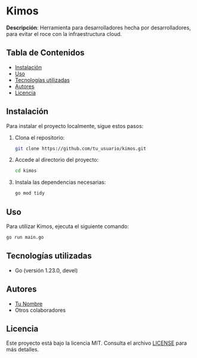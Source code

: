 # Kimos

**Descripción**: Herramienta para desarrolladores hecha por desarrolladores, para evitar el roce con la infraestructura cloud.

## Tabla de Contenidos
- [Instalación](#instalación)
- [Uso](#uso)
- [Tecnologías utilizadas](#tecnologías-utilizadas)
- [Autores](#autores)
- [Licencia](#licencia)

## Instalación

Para instalar el proyecto localmente, sigue estos pasos:

1. Clona el repositorio:
   ```sh
   git clone https://github.com/tu_usuario/kimos.git
   ```
2. Accede al directorio del proyecto:
   ```sh
   cd kimos
   ```
3. Instala las dependencias necesarias:
   ```sh
   go mod tidy
   ```

## Uso

Para utilizar Kimos, ejecuta el siguiente comando:
```sh
go run main.go
```

## Tecnologías utilizadas

- Go (versión 1.23.0, devel)

## Autores

- [Tu Nombre](https://github.com/tu_usuario)
- Otros colaboradores

## Licencia

Este proyecto está bajo la licencia MIT. Consulta el archivo [LICENSE](LICENSE) para más detalles.